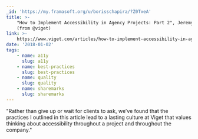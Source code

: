 ```yaml
---
_id: 'https://my.framasoft.org/u/borisschapira/?Z0TxeA'
title: >-
    "How to Implement Accessibility in Agency Projects: Part 2", Jeremy Fields
    (from @viget)
link: >-
    https://www.viget.com/articles/how-to-implement-accessibility-in-agency-projects-part-2
date: '2018-01-02'
tags:
    - name: a11y
      slug: a11y
    - name: best-practices
      slug: best-practices
    - name: quality
      slug: quality
    - name: sharemarks
      slug: sharemarks
---
```


<div class="markdown"><p>&quot;Rather than give up or wait for clients to ask, we’ve found that the practices I outlined in this article lead to a lasting culture at Viget that values thinking about accessibility throughout a project and throughout the company.&quot;
</p></div>
